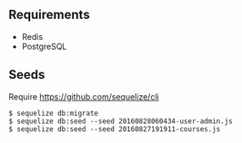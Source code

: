 
## Requirements

* Redis
* PostgreSQL

## Seeds

Require https://github.com/sequelize/cli

    $ sequelize db:migrate
    $ sequelize db:seed --seed 20160828060434-user-admin.js
    $ sequelize db:seed --seed 20160827191911-courses.js
